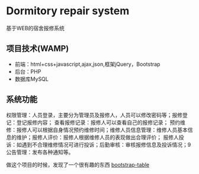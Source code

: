 # Dormitory repair system
基于WEB的宿舍报修系统

## 项目技术(WAMP)
* 前端：html+css+javascript,ajax,json,框架jQuery，Bootstrap
* 后台：PHP
* 数据库MySQL

## 系统功能
权限管理：人员登录，主要分为管理员及报修人，人员可以修改密码等；报修登记：登记报修内容； 查看报修记录：报修人可以查看自己的报修记录；
预约维修：报修人可以根据自身情况预约维修时间；维修人员信息管理：维修人员基本信息的维护；报修人评价：报修人根据维修人员的表现做出合理评价；
报修人投诉：如遇到不合理维修情况可进行投诉；后勤审核：审核报修信息及投诉情况；9公告管理：发布各种通知等。

做这个项目的时候，发现了一个很有趣的东西 [bootstrap-table](https://github.com/wenzhixin/bootstrap-table)

